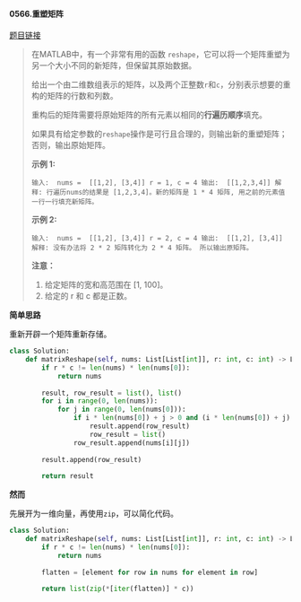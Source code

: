 #### 0566.重塑矩阵

[题目链接](https://leetcode-cn.com/problems/reshape-the-matrix)

> 在MATLAB中，有一个非常有用的函数 `reshape`，它可以将一个矩阵重塑为另一个大小不同的新矩阵，但保留其原始数据。
>
> 给出一个由二维数组表示的矩阵，以及两个正整数`r`和`c`，分别表示想要的重构的矩阵的行数和列数。
>
> 重构后的矩阵需要将原始矩阵的所有元素以相同的**行遍历顺序**填充。
>
> 如果具有给定参数的`reshape`操作是可行且合理的，则输出新的重塑矩阵；否则，输出原始矩阵。
>
> **示例 1:**
>
> `
> 输入: 
> nums = 
> [[1,2],
>  [3,4]]
> r = 1, c = 4
> 输出: 
> [[1,2,3,4]]
> 解释:
> 行遍历nums的结果是 [1,2,3,4]。新的矩阵是 1 * 4 矩阵, 用之前的元素值一行一行填充新矩阵。
> `
>
> **示例 2:**
>
> `
> 输入: 
> nums = 
> [[1,2],
>  [3,4]]
> r = 2, c = 4
> 输出: 
> [[1,2],
>  [3,4]]
> 解释:
> 没有办法将 2 * 2 矩阵转化为 2 * 4 矩阵。 所以输出原矩阵。
> `
>
> **注意：**
>
> 1. 给定矩阵的宽和高范围在 [1, 100]。
> 2. 给定的 r 和 c 都是正数。

**简单思路**

重新开辟一个矩阵重新存储。

```python
class Solution:
    def matrixReshape(self, nums: List[List[int]], r: int, c: int) -> List[List[int]]:
        if r * c != len(nums) * len(nums[0]):
            return nums
        
        result, row_result = list(), list()
        for i in range(0, len(nums)):
            for j in range(0, len(nums[0])):
                if i * len(nums[0]) + j > 0 and (i * len(nums[0]) + j) % c == 0:
                    result.append(row_result)
                    row_result = list()
                row_result.append(nums[i][j])
                
        result.append(row_result)
        
        return result
```

**然而**

先展开为一维向量，再使用`zip`，可以简化代码。

```python
class Solution:
    def matrixReshape(self, nums: List[List[int]], r: int, c: int) -> List[List[int]]:
        if r * c != len(nums) * len(nums[0]):
            return nums
        
        flatten = [element for row in nums for element in row]
        
        return list(zip(*[iter(flatten)] * c))
```

